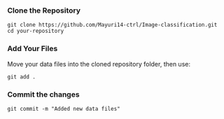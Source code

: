 ### Clone the Repository
```
git clone https://github.com/Mayuri14-ctrl/Image-classification.git 
cd your-repository
```
### Add Your Files

Move your data files into the cloned repository folder, then use:
```
git add .
```

### Commit the changes

```
git commit -m "Added new data files"


